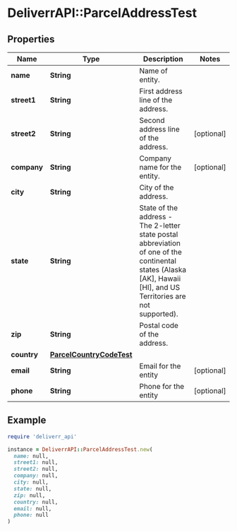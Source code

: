 # DeliverrAPI::ParcelAddressTest

## Properties

| Name | Type | Description | Notes |
| ---- | ---- | ----------- | ----- |
| **name** | **String** | Name of entity. |  |
| **street1** | **String** | First address line of the address. |  |
| **street2** | **String** | Second address line of the address. | [optional] |
| **company** | **String** | Company name for the entity. | [optional] |
| **city** | **String** | City of the address. |  |
| **state** | **String** | State of the address - The 2-letter state postal abbreviation of one of the continental states (Alaska [AK], Hawaii [HI], and US Territories are not supported). |  |
| **zip** | **String** | Postal code of the address. |  |
| **country** | [**ParcelCountryCodeTest**](ParcelCountryCodeTest.md) |  |  |
| **email** | **String** | Email for the entity | [optional] |
| **phone** | **String** | Phone for the entity | [optional] |

## Example

```ruby
require 'deliverr_api'

instance = DeliverrAPI::ParcelAddressTest.new(
  name: null,
  street1: null,
  street2: null,
  company: null,
  city: null,
  state: null,
  zip: null,
  country: null,
  email: null,
  phone: null
)
```

